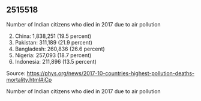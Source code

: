 ## 2515518

Number of Indian citizens who died in 2017 due to air pollution

2. China: 1,838,251 (19.5 percent)
3. Pakistan: 311,189 (21.9 percent)
4. Bangladesh: 260,836 (26.6 percent)
5. Nigeria: 257,093 (18.7 percent)
6. Indonesia: 211,896 (13.5 percent)

Source: https://phys.org/news/2017-10-countries-highest-pollution-deaths-mortality.html#jCp

Number of Indian citizens who died in 2017 due to air pollution
